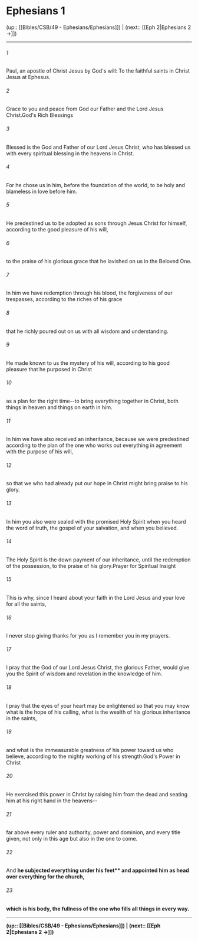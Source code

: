 # Ephesians 1

(up:: [[Bibles/CSB/49 - Ephesians/Ephesians]]) | (next:: [[Eph 2|Ephesians 2 →]])

***


###### 1 
Paul, an apostle of Christ Jesus by God's will: To the faithful saints in Christ Jesus at Ephesus. 

###### 2 
Grace to you and peace from God our Father and the Lord Jesus Christ.God's Rich Blessings 

###### 3 
Blessed is the God and Father of our Lord Jesus Christ, who has blessed us with every spiritual blessing in the heavens in Christ. 

###### 4 
For he chose us in him, before the foundation of the world, to be holy and blameless in love before him. 

###### 5 
He predestined us to be adopted as sons through Jesus Christ for himself, according to the good pleasure of his will, 

###### 6 
to the praise of his glorious grace that he lavished on us in the Beloved One. 

###### 7 
In him we have redemption through his blood, the forgiveness of our trespasses, according to the riches of his grace 

###### 8 
that he richly poured out on us with all wisdom and understanding. 

###### 9 
He made known to us the mystery of his will, according to his good pleasure that he purposed in Christ 

###### 10 
as a plan for the right time--to bring everything together in Christ, both things in heaven and things on earth in him. 

###### 11 
In him we have also received an inheritance, because we were predestined according to the plan of the one who works out everything in agreement with the purpose of his will, 

###### 12 
so that we who had already put our hope in Christ might bring praise to his glory. 

###### 13 
In him you also were sealed with the promised Holy Spirit when you heard the word of truth, the gospel of your salvation, and when you believed. 

###### 14 
The Holy Spirit is the down payment of our inheritance, until the redemption of the possession, to the praise of his glory.Prayer for Spiritual Insight 

###### 15 
This is why, since I heard about your faith in the Lord Jesus and your love for all the saints, 

###### 16 
I never stop giving thanks for you as I remember you in my prayers. 

###### 17 
I pray that the God of our Lord Jesus Christ, the glorious Father, would give you the Spirit of wisdom and revelation in the knowledge of him. 

###### 18 
I pray that the eyes of your heart may be enlightened so that you may know what is the hope of his calling, what is the wealth of his glorious inheritance in the saints, 

###### 19 
and what is the immeasurable greatness of his power toward us who believe, according to the mighty working of his strength.God's Power in Christ 

###### 20 
He exercised this power in Christ by raising him from the dead and seating him at his right hand in the heavens-- 

###### 21 
far above every ruler and authority, power and dominion, and every title given, not only in this age but also in the one to come. 

###### 22 
And <b class="quote">he subjected everything under his feet** and appointed him as head over everything for the church, 

###### 23 
which is his body, the fullness of the one who fills all things in every way.

***

(up:: [[Bibles/CSB/49 - Ephesians/Ephesians]]) | (next:: [[Eph 2|Ephesians 2 →]])
